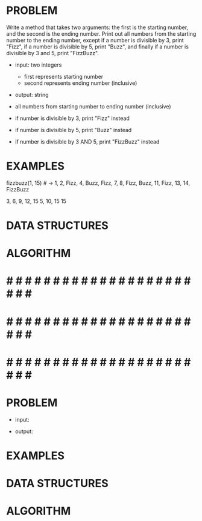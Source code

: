 # PROBLEM
Write a method that takes two arguments: the first is the starting number, and the second is the ending number. Print out all numbers from the starting number to the ending number, except if a number is divisible by 3, print "Fizz", if a number is divisible by 5, print "Buzz", and finally if a number is divisible by 3 and 5, print "FizzBuzz".

- input: two integers
  - first represents starting number
  - second represents ending number (inclusive)

- output: string
 - all numbers from starting number to ending number (inclusive)
  - if number is divisible by 3, print "Fizz" instead
  - if number is divisible by 5, print "Buzz" instead
  - if number is divisible by 3 AND 5, print "FizzBuzz" instead

# EXAMPLES
fizzbuzz(1, 15) # -> 1, 2, Fizz, 4, Buzz, Fizz, 7, 8, Fizz, Buzz, 11, Fizz, 13, 14, FizzBuzz

3, 6, 9, 12, 15
5, 10, 15
15

# DATA STRUCTURES


# ALGORITHM


# # # # # # # # # # # # # # # # # # # # # # # # #
# # # # # # # # # # # # # # # # # # # # # # # # #
# # # # # # # # # # # # # # # # # # # # # # # # #

# PROBLEM


- input: 

- output:

# EXAMPLES


# DATA STRUCTURES


# ALGORITHM
